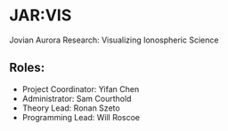 # JAR:VIS
Jovian Aurora Research: Visualizing Ionospheric Science

## Roles:
- Project Coordinator: Yifan Chen
- Administrator: Sam Courthold
- Theory Lead: Ronan Szeto
- Programming Lead: Will Roscoe
